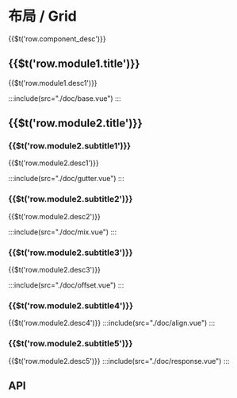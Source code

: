# 布局 / Grid

<span>{{$t('row.component_desc')}}</span>

## <span>{{$t('row.module1.title')}}</span>

<span>{{$t('row.module1.desc1')}}</span>

:::include(src="./doc/base.vue")
:::

## <span>{{$t('row.module2.title')}}</span>

### <span>{{$t('row.module2.subtitle1')}}</span>

<span>{{$t('row.module2.desc1')}}</span>

:::include(src="./doc/gutter.vue")
:::

### <span>{{$t('row.module2.subtitle2')}}</span>

<span>{{$t('row.module2.desc2')}}</span>

:::include(src="./doc/mix.vue")
:::

### <span>{{$t('row.module2.subtitle3')}}</span>

<span>{{$t('row.module2.desc3')}}</span>

:::include(src="./doc/offset.vue")
:::

### <span>{{$t('row.module2.subtitle4')}}</span>

<span>{{$t('row.module2.desc4')}}</span>
:::include(src="./doc/align.vue")
:::

### <span>{{$t('row.module2.subtitle5')}}</span>

<span>{{$t('row.module2.desc5')}}</span>
:::include(src="./doc/response.vue")
:::

## API

<api-doc name="Row" :doc="require('./api.json')"></api-doc>
<api-doc name="Col" :doc="require('../col/api.json')"></api-doc>
